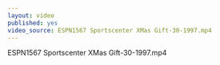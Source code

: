 ```yaml
---
layout: video
published: yes
video_source: ESPN1567 Sportscenter XMas Gift-30-1997.mp4
---
```

ESPN1567 Sportscenter XMas Gift-30-1997.mp4
